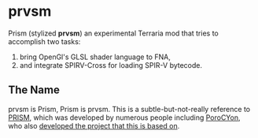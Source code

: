 # prvsm

Prism (stylized **prvsm**) an experimental Terraria mod that tries to accomplish two tasks:

1. bring OpenGl's GLSL shader language to FNA,
2. and integrate SPIRV-Cross for loading SPIR-V bytecode.

## The Name

prvsm is Prism, Prism is prvsm. This is a subtle-but-not-really reference to [PRISM](https://github.com/TerrariaPrismTeam/Prism), which was developed by numerous people including [PoroCYon](https://gitlab.ulyssis.org/pcy), who also [developed the project that this is based on](https://gitlab.ulyssis.org/pcy/fnaglsl).
